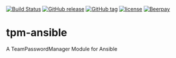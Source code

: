 [![Build Status](https://travis-ci.org/peshay/tpm.svg)](https://travis-ci.org/peshay/tpm-ansible)
[![GitHub release](https://img.shields.io/github/release/peshay/tpm-ansible.svg)]()
[![GitHub tag](https://img.shields.io/github/tag/peshay/tpm-ansible.svg)]()
[![license](https://img.shields.io/github/license/peshay/tpm-ansible.svg)]()
[![Beerpay](https://beerpay.io/peshay/tpm/badge.svg?style=beer)](https://beerpay.io/peshay/tpm-ansible)

# tpm-ansible
A TeamPasswordManager Module for Ansible
